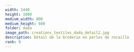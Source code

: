 ```yaml
---
width: 1440
height: 1080
medium_width: 800
medium_height: 600
folder: dada
image_path: creations_textiles_dada_detail2.jpg
description: Détail de la broderie en perles de rocaille
rank: 9
---
```

